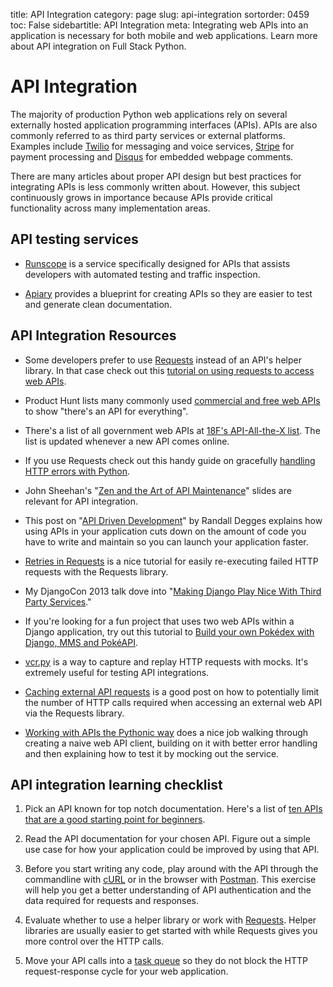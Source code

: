 title: API Integration
category: page
slug: api-integration
sortorder: 0459
toc: False
sidebartitle: API Integration
meta: Integrating web APIs into an application is necessary for both mobile and web applications. Learn more about API integration on Full Stack Python.


# API Integration
The majority of production Python web applications rely on several
externally hosted application programming interfaces (APIs). APIs are also
commonly referred to as third party services or external platforms. 
Examples include [Twilio](https://www.twilio.com/docs/) for messaging and 
voice services, [Stripe](https://stripe.com/docs/api) for payment processing 
and [Disqus](https://disqus.com/api/docs/) for embedded webpage comments.

There are many articles about proper API design but best practices for 
integrating APIs is less commonly written about. However, this subject 
continuously grows in importance because APIs provide critical functionality
across many implementation areas.


## API testing services
* [Runscope](https://www.runscope.com/) is a service specifically designed
  for APIs that assists developers with automated testing and traffic
  inspection.

* [Apiary](https://apiary.io/) provides a blueprint for creating APIs so
  they are easier to test and generate clean documentation.


## API Integration Resources
* Some developers prefer to use 
  [Requests](http://docs.python-requests.org/en/latest/) instead of an API's 
  helper library. In that case check out this 
  [tutorial on using requests to access web APIs](http://engineering.hackerearth.com/2014/08/21/python-requests-module/).

* Product Hunt lists many commonly used 
  [commercial and free web APIs](https://www.producthunt.com/e/an-api-for-everything)
  to show "there's an API for everything".

* There's a list of all government web APIs at 
  [18F's API-All-the-X list](http://18f.github.io/API-All-the-X/). The list
  is updated whenever a new API comes online.

* If you use Requests check out this handy guide on gracefully
  [handling HTTP errors with Python](http://www.mobify.com/blog/http-requests-are-hard/).

* John Sheehan's 
  "[Zen and the Art of API Maintenance](https://speakerdeck.com/johnsheehan/zen-and-the-art-of-api-maintenance)"
  slides are relevant for API integration.

* This post on 
  "[API Driven Development](https://stormpath.com/blog/api-driven-development/)"
  by Randall Degges explains how using APIs in your application cuts down
  on the amount of code you have to write and maintain so you can launch your
  application faster.

* [Retries in Requests](http://www.coglib.com/~icordasc/blog/2014/12/retries-in-requests.html)
  is a nice tutorial for easily re-executing failed HTTP requests with the
  Requests library.

* My DjangoCon 2013 talk dove into 
  "[Making Django Play Nice With Third Party Services](http://www.youtube.com/watch?v=iGP8DQIqxXs)."

* If you're looking for a fun project that uses two web APIs within a 
  Django application, try out this tutorial to 
  [Build your own Pokédex with Django, MMS and PokéAPI](https://www.twilio.com/blog/2014/11/build-your-own-pokedex-with-django-mms-and-pokeapi.html).

* [vcr.py](https://www.brianthicks.com/2014/12/01/test-apis-properly-with-vcr-py/)
  is a way to capture and replay HTTP requests with mocks. It's extremely
  useful for testing API integrations.

* [Caching external API requests](https://realpython.com/blog/python/caching-external-api-requests/)
  is a good post on how to potentially limit the number of HTTP calls 
  required when accessing an external web API via the Requests library.

* [Working with APIs the Pythonic way](https://medium.com/@hakibenita/working-with-apis-the-pythonic-way-484784ed1ce0)
  does a nice job walking through creating a naive web API client, building on
  it with better error handling and then explaining how to test it by mocking
  out the service.


## API integration learning checklist
1. Pick an API known for top notch documentation. Here's a list of 
   [ten APIs that are a good starting point for beginners](https://medium.com/she-hacks-hacker-academy/4d3c43be9386).

1. Read the API documentation for your chosen API. Figure out a simple 
   use case for how your application could be improved by using that API.

1. Before you start writing any code, play around with the API through the 
   commandline with [cURL](http://curl.haxx.se/) or in the browser with 
   [Postman](http://www.getpostman.com/). This exercise will help you get 
   a better understanding of API authentication and the data required for 
   requests and responses.

1. Evaluate whether to use a helper library or work with 
   [Requests](http://docs.python-requests.org/en/latest/). Helper libraries 
   are usually easier to get started with while Requests gives you more 
   control over the HTTP calls.

1. Move your API calls into a [task queue](/task-queues.html) so they do not 
   block the HTTP request-response cycle for your web application.

